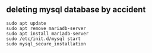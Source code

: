 
## deleting mysql database by accident
```
sudo apt update
sudo apt remove mariadb-server
sudo apt install mariadb-server
sudo /etc/init.d/mysql start
sudo mysql_secure_installation
```
